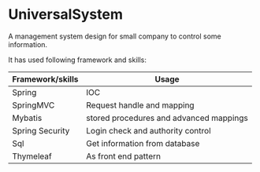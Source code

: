 # UniversalSystem

A management system design for small company to control some information.

It has used following framework and skills:

Framework/skills | Usage
---------|--------
Spring | IOC
SpringMVC | Request handle and mapping
Mybatis |  stored procedures and advanced mappings
Spring Security | Login check and authority control
Sql | Get information from database
Thymeleaf | As front end pattern